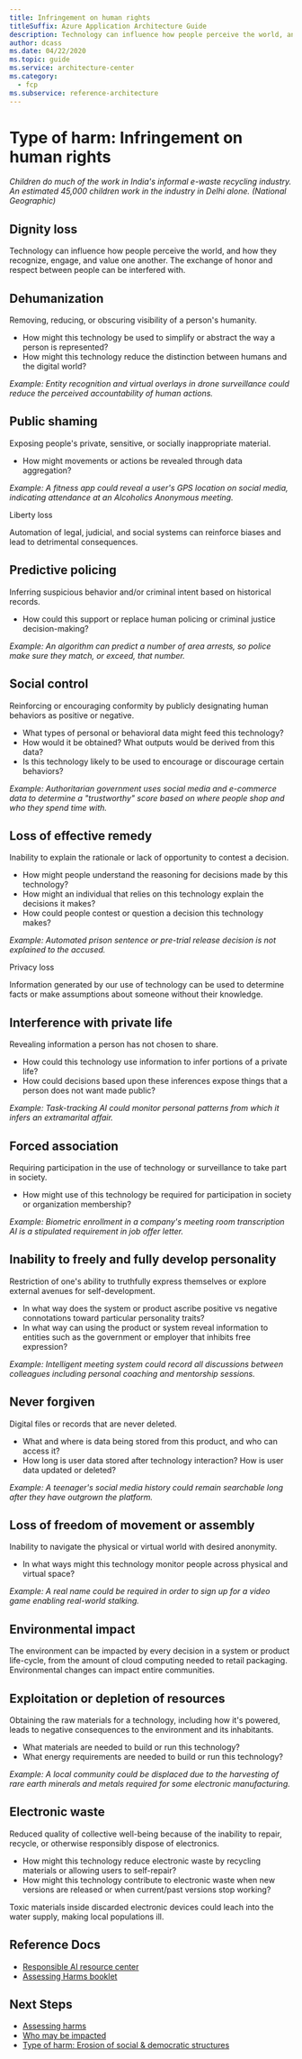 ```yaml
---
title: Infringement on human rights
titleSuffix: Azure Application Architecture Guide
description: Technology can influence how people perceive the world, and how they recognize, engage, and value one another. The exchange of honor and respect between people can be interfered with.
author: dcass
ms.date: 04/22/2020
ms.topic: guide
ms.service: architecture-center
ms.category:
  - fcp
ms.subservice: reference-architecture
---
```


# Type of harm: Infringement on human rights

_Children do much of the work in India's informal e-waste recycling industry. An estimated 45,000 children work in the industry in Delhi alone. (National Geographic)_

## Dignity loss

Technology can influence how people perceive the world, and how they recognize, engage, and value one another. The exchange of honor and respect between people can be interfered with.

## Dehumanization

Removing, reducing, or obscuring visibility of a person's humanity.

- How might this technology be used to simplify or abstract the way a person is represented?
- How might this technology reduce the distinction between humans and the digital world?

*Example: Entity recognition and virtual overlays in drone surveillance could reduce the perceived accountability of human actions.*

## Public shaming

Exposing people's private, sensitive, or socially inappropriate material.

- How might movements or actions be revealed through data aggregation?

*Example: A fitness app could reveal a user's GPS location on social media, indicating attendance at an Alcoholics Anonymous meeting.*

Liberty loss

Automation of legal, judicial, and social systems can reinforce biases and lead to detrimental consequences.

## Predictive policing

Inferring suspicious behavior and/or criminal intent based on historical records.

- How could this support or replace human policing or criminal justice decision-making?

*Example: An algorithm can predict a number of area arrests, so police make sure they match, or exceed, that number.*

## Social control

Reinforcing or encouraging conformity by publicly designating human behaviors as positive or negative.

- What types of personal or behavioral data might feed this technology?
- How would it be obtained? What outputs would be derived from this data?
- Is this technology likely to be used to encourage or discourage certain behaviors?

*Example: Authoritarian government uses social media and e-commerce data to determine a "trustworthy" score based on where people shop and who they spend time with.*

## Loss of effective remedy

Inability to explain the rationale or lack of opportunity to contest a decision.

- How might people understand the reasoning for decisions made by this technology?
- How might an individual that relies on this technology explain the decisions it makes?
- How could people contest or question a decision this technology makes?

*Example: Automated prison sentence or pre-trial release decision is not explained to the accused.*

Privacy loss

Information generated by our use of technology can be used to determine facts or make assumptions about someone without their knowledge.

## Interference with private life

Revealing information a person has not chosen to share.

- How could this technology use information to infer portions of a private life?
- How could decisions based upon these inferences expose things that a person does not want made public?

*Example: Task-tracking AI could monitor personal patterns from which it infers an extramarital affair.*

## Forced association

Requiring participation in the use of technology or surveillance to take part in society.

- How might use of this technology be required for participation in society or organization membership?

*Example: Biometric enrollment in a company's meeting room transcription AI is a stipulated requirement in job offer letter.*

## Inability to freely and fully develop personality

Restriction of one's ability to truthfully express themselves or explore external avenues for self-development.

- In what way does the system or product ascribe positive vs negative connotations toward particular personality traits?
- In what way can using the product or system reveal information to entities such as the government or employer that inhibits free expression?

*Example: Intelligent meeting system could record all discussions between colleagues including personal coaching and mentorship sessions.*

## Never forgiven

Digital files or records that are never deleted.

- What and where is data being stored from this product, and who can access it?
- How long is user data stored after technology interaction? How is user data updated or deleted?

*Example: A teenager's social media history could remain searchable long after they have outgrown the platform.*

## Loss of freedom of movement or assembly

Inability to navigate the physical or virtual world with desired anonymity.

- In what ways might this technology monitor people across physical and virtual space?

*Example: A real name could be required in order to sign up for a video game enabling real-world stalking.*

## Environmental impact

The environment can be impacted by every decision in a system or product life-cycle, from the amount of cloud computing needed to retail packaging. Environmental changes can impact entire communities.

## Exploitation or depletion of resources

Obtaining the raw materials for a technology, including how it's powered, leads to negative consequences to the environment and its inhabitants.

- What materials are needed to build or run this technology?
- What energy requirements are needed to build or run this technology?

*Example: A local community could be displaced due to the harvesting of rare earth minerals and metals required for some electronic manufacturing.*

## Electronic waste

Reduced quality of collective well-being because of the inability to repair, recycle, or otherwise responsibly dispose of electronics.

- How might this technology reduce electronic waste by recycling materials or allowing users to self-repair?
- How might this technology contribute to electronic waste when new versions are released or when current/past versions stop working?

Toxic materials inside discarded electronic devices could leach into the water supply, making local populations ill.

## Reference Docs

- [Responsible AI resource center](../index.md)
- [Assessing Harms booklet](downloadable)

## Next Steps

- [Assessing harms](./index.md)
- [Who may be impacted](./human-understanding.md)
- [Type of harm: Erosion of social & democratic structures](./democratic-structures.md)
